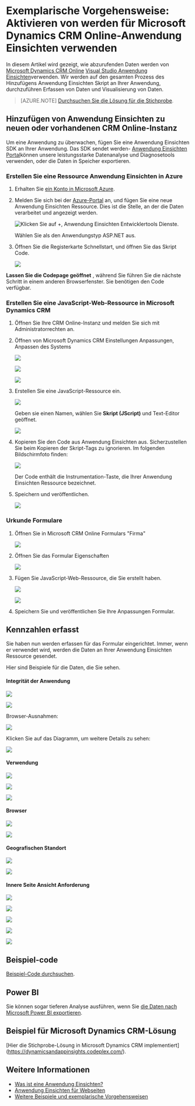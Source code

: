 <properties 
    pageTitle="Exemplarische Vorgehensweise: Überwachen von Microsoft Dynamics CRM mit Anwendung Einsichten" 
    description="Rufen Sie werden von Microsoft Dynamics CRM Online-Anwendung Einsichten verwenden. Exemplarische Vorgehensweise des Installationsprogramms, Abrufen von Daten, Visualisierung und exportieren." 
    services="application-insights" 
    documentationCenter=""
    authors="mazharmicrosoft" 
    manager="douge"/>

<tags 
    ms.service="application-insights" 
    ms.workload="tbd" 
    ms.tgt_pltfrm="ibiza" 
    ms.devlang="na" 
    ms.topic="article" 
    ms.date="11/17/2015" 
    ms.author="awills"/>
 
# <a name="walkthrough-enabling-telemetry-for-microsoft-dynamics-crm-online-using-application-insights"></a>Exemplarische Vorgehensweise: Aktivieren von werden für Microsoft Dynamics CRM Online-Anwendung Einsichten verwenden

In diesem Artikel wird gezeigt, wie abzurufenden Daten werden von [Microsoft Dynamics CRM Online](https://www.dynamics.com/) [Visual Studio Anwendung Einsichten](https://azure.microsoft.com/services/application-insights/)verwenden. Wir werden auf den gesamten Prozess des Hinzufügens Anwendung Einsichten Skript an Ihrer Anwendung, durchzuführen Erfassen von Daten und Visualisierung von Daten.

>[AZURE.NOTE] [Durchsuchen Sie die Lösung für die Stichprobe](https://dynamicsandappinsights.codeplex.com/).

## <a name="add-application-insights-to-new-or-existing-crm-online-instance"></a>Hinzufügen von Anwendung Einsichten zu neuen oder vorhandenen CRM Online-Instanz 

Um eine Anwendung zu überwachen, fügen Sie eine Anwendung Einsichten SDK an Ihrer Anwendung. Das SDK sendet werden- [Anwendung Einsichten Portal](https://portal.azure.com)können unsere leistungsstarke Datenanalyse und Diagnosetools verwenden, oder die Daten in Speicher exportieren.

### <a name="create-an-application-insights-resource-in-azure"></a>Erstellen Sie eine Ressource Anwendung Einsichten in Azure

1. Erhalten Sie [ein Konto in Microsoft Azure](http://azure.com/pricing). 
2. Melden Sie sich bei der [Azure-Portal](https://portal.azure.com) an, und fügen Sie eine neue Anwendung Einsichten Ressource. Dies ist die Stelle, an der die Daten verarbeitet und angezeigt werden.

    ![Klicken Sie auf +, Anwendung Einsichten Entwicklertools Dienste.](./media/app-insights-sample-mscrm/01.png)

    Wählen Sie als den Anwendungstyp ASP.NET aus.

3. Öffnen Sie die Registerkarte Schnellstart, und öffnen Sie das Skript Code.

    ![](./media/app-insights-sample-mscrm/03.png)

**Lassen Sie die Codepage geöffnet** , während Sie führen Sie die nächste Schritt in einem anderen Browserfenster. Sie benötigen den Code verfügbar. 

### <a name="create-a-javascript-web-resource-in-microsoft-dynamics-crm"></a>Erstellen Sie eine JavaScript-Web-Ressource in Microsoft Dynamics CRM

1. Öffnen Sie Ihre CRM Online-Instanz und melden Sie sich mit Administratorrechten an.
2. Öffnen von Microsoft Dynamics CRM Einstellungen Anpassungen, Anpassen des Systems

    ![](./media/app-insights-sample-mscrm/04.png)
    
    ![](./media/app-insights-sample-mscrm/05.png)


    ![](./media/app-insights-sample-mscrm/06.png)

3. Erstellen Sie eine JavaScript-Ressource ein.

    ![](./media/app-insights-sample-mscrm/07.png)

    Geben sie einen Namen, wählen Sie **Skript (JScript)** und Text-Editor geöffnet.

    ![](./media/app-insights-sample-mscrm/08.png)
    
4. Kopieren Sie den Code aus Anwendung Einsichten aus. Sicherzustellen Sie beim Kopieren der Skript-Tags zu ignorieren. Im folgenden Bildschirmfoto finden:

    ![](./media/app-insights-sample-mscrm/09.png)

    Der Code enthält die Instrumentation-Taste, die Ihrer Anwendung Einsichten Ressource bezeichnet.

5. Speichern und veröffentlichen.

    ![](./media/app-insights-sample-mscrm/10.png)

### <a name="instrument-forms"></a>Urkunde Formulare

1. Öffnen Sie in Microsoft CRM Online Formulars "Firma"

    ![](./media/app-insights-sample-mscrm/11.png)

2. Öffnen Sie das Formular Eigenschaften

    ![](./media/app-insights-sample-mscrm/12.png)

3. Fügen Sie JavaScript-Web-Ressource, die Sie erstellt haben.

    ![](./media/app-insights-sample-mscrm/13.png)

    ![](./media/app-insights-sample-mscrm/14.png)

4. Speichern Sie und veröffentlichen Sie Ihre Anpassungen Formular.


## <a name="metrics-captured"></a>Kennzahlen erfasst

Sie haben nun werden erfassen für das Formular eingerichtet. Immer, wenn er verwendet wird, werden die Daten an Ihrer Anwendung Einsichten Ressource gesendet.

Hier sind Beispiele für die Daten, die Sie sehen.

#### <a name="application-health"></a>Integrität der Anwendung

![](./media/app-insights-sample-mscrm/15.png)

![](./media/app-insights-sample-mscrm/16.png)

Browser-Ausnahmen:

![](./media/app-insights-sample-mscrm/17.png)

Klicken Sie auf das Diagramm, um weitere Details zu sehen:

![](./media/app-insights-sample-mscrm/18.png)

#### <a name="usage"></a>Verwendung

![](./media/app-insights-sample-mscrm/19.png)

![](./media/app-insights-sample-mscrm/20.png)

![](./media/app-insights-sample-mscrm/21.png)

#### <a name="browsers"></a>Browser

![](./media/app-insights-sample-mscrm/22.png)

![](./media/app-insights-sample-mscrm/23.png)

#### <a name="geolocation"></a>Geografischen Standort

![](./media/app-insights-sample-mscrm/24.png)

![](./media/app-insights-sample-mscrm/25.png)

#### <a name="inside-page-view-request"></a>Innere Seite Ansicht Anforderung

![](./media/app-insights-sample-mscrm/26.png)

![](./media/app-insights-sample-mscrm/27.png)

![](./media/app-insights-sample-mscrm/28.png)

![](./media/app-insights-sample-mscrm/29.png)

![](./media/app-insights-sample-mscrm/30.png)

## <a name="sample-code"></a>Beispiel-code

[Beispiel-Code durchsuchen](https://dynamicsandappinsights.codeplex.com/).

## <a name="power-bi"></a>Power BI

Sie können sogar tieferen Analyse ausführen, wenn Sie [die Daten nach Microsoft Power BI exportieren](app-insights-export-power-bi.md).

## <a name="sample-microsoft-dynamics-crm-solution"></a>Beispiel für Microsoft Dynamics CRM-Lösung

[Hier die Stichprobe-Lösung in Microsoft Dynamics CRM implementiert] (https://dynamicsandappinsights.codeplex.com/).

## <a name="learn-more"></a>Weitere Informationen

* [Was ist eine Anwendung Einsichten?](app-insights-overview.md)
* [Anwendung Einsichten für Webseiten](app-insights-javascript.md)
* [Weitere Beispiele und exemplarische Vorgehensweisen](app-insights-code-samples.md)

 
